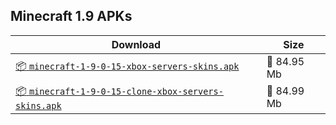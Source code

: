 ## Minecraft 1.9 APKs
| Download | Size |
|----------|------|
| [:package: `minecraft-1-9-0-15-xbox-servers-skins.apk`](https://modscraft.net/en/downloads/5808) | :floppy_disk: 84.95 Mb 
| [:package: `minecraft-1-9-0-15-clone-xbox-servers-skins.apk`](https://modscraft.net/en/downloads/5499) | :floppy_disk: 84.99 Mb 
